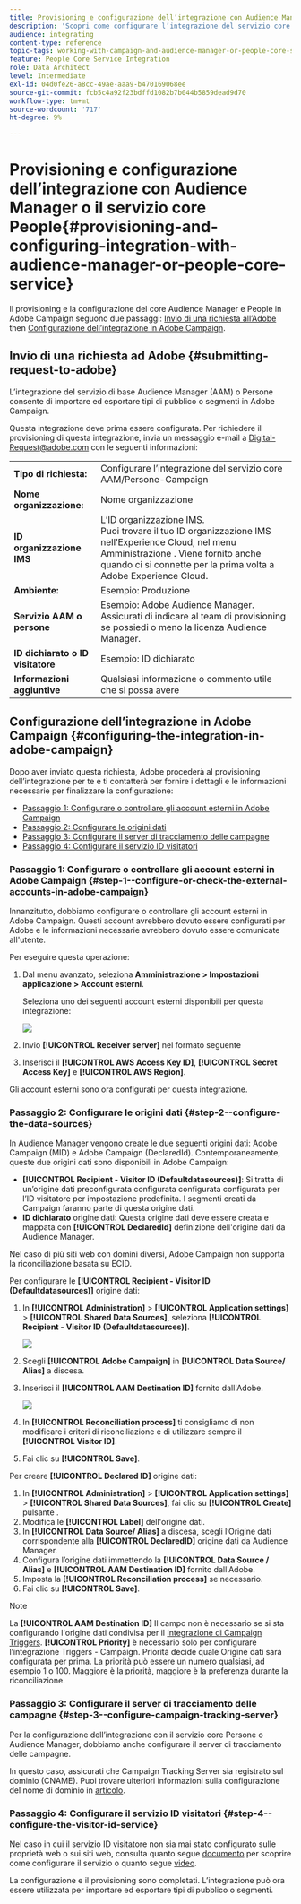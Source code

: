 ```yaml
---
title: Provisioning e configurazione dell’integrazione con Audience Manager o il servizio core People
description: 'Scopri come configurare l’integrazione del servizio core Audience Manager / Persone per iniziare a condividere audience o segmenti con le diverse soluzioni Adobe Experience Cloud. '
audience: integrating
content-type: reference
topic-tags: working-with-campaign-and-audience-manager-or-people-core-service
feature: People Core Service Integration
role: Data Architect
level: Intermediate
exl-id: 04d0fe26-a8cc-49ae-aaa9-b470169068ee
source-git-commit: fcb5c4a92f23bdffd1082b7b044b5859dead9d70
workflow-type: tm+mt
source-wordcount: '717'
ht-degree: 9%

---
```


# Provisioning e configurazione dell’integrazione con Audience Manager o il servizio core People{#provisioning-and-configuring-integration-with-audience-manager-or-people-core-service}

Il provisioning e la configurazione del core Audience Manager e People in Adobe Campaign seguono due passaggi: [Invio di una richiesta all’Adobe](#submitting-request-to-adobe) then [Configurazione dell’integrazione in Adobe Campaign](#configuring-the-integration-in-adobe-campaign).

## Invio di una richiesta ad Adobe {#submitting-request-to-adobe}

L’integrazione del servizio di base Audience Manager (AAM) o Persone consente di importare ed esportare tipi di pubblico o segmenti in Adobe Campaign.

Questa integrazione deve prima essere configurata. Per richiedere il provisioning di questa integrazione, invia un messaggio e-mail a [Digital-Request@adobe.com](mailto:Digital-Request@adobe.com) con le seguenti informazioni:

<table> 
 <tbody> 
  <tr> 
   <td> <strong>Tipo di richiesta:</strong><br /> </td> 
   <td> Configurare l’integrazione del servizio core AAM/Persone-Campaign </td> 
  </tr> 
  <tr> 
   <td> <strong>Nome organizzazione:</strong><br /> </td> 
   <td> Nome organizzazione </td> 
  </tr> 
  <tr> 
   <td> <strong>ID organizzazione IMS</strong><br /> </td> 
   <td> L’ID organizzazione IMS. <br> Puoi trovare il tuo ID organizzazione IMS nell’Experience Cloud, nel menu Amministrazione . Viene fornito anche quando ci si connette per la prima volta a Adobe Experience Cloud. </td> 
  </tr> 
  <tr> 
   <td> <strong>Ambiente:</strong><br /> </td> 
   <td> Esempio: Produzione </td> 
  </tr> 
  <tr> 
   <td> <strong>Servizio AAM o persone</strong><br /> </td> 
   <td> Esempio: Adobe Audience Manager. Assicurati di indicare al team di provisioning se possiedi o meno la licenza Audience Manager.</td> 
  </tr> 
  <tr> 
   <td> <strong>ID dichiarato o ID visitatore</strong><br /> </td> 
   <td> Esempio: ID dichiarato </td> 
  </tr> 
  <tr> 
   <td> <strong>Informazioni aggiuntive</strong><br /> </td> 
   <td> Qualsiasi informazione o commento utile che si possa avere </td> 
  </tr> 
 </tbody> 
</table>

## Configurazione dell’integrazione in Adobe Campaign {#configuring-the-integration-in-adobe-campaign}

Dopo aver inviato questa richiesta, Adobe procederà al provisioning dell’integrazione per te e ti contatterà per fornire i dettagli e le informazioni necessarie per finalizzare la configurazione:

* [Passaggio 1: Configurare o controllare gli account esterni in Adobe Campaign](#step-1--configure-or-check-the-external-accounts-in-adobe-campaign)
* [Passaggio 2: Configurare le origini dati](#step-2--configure-the-data-sources)
* [Passaggio 3: Configurare il server di tracciamento delle campagne](#step-3--configure-campaign-tracking-server)
* [Passaggio 4: Configurare il servizio ID visitatori](#step-4--configure-the-visitor-id-service)

### Passaggio 1: Configurare o controllare gli account esterni in Adobe Campaign {#step-1--configure-or-check-the-external-accounts-in-adobe-campaign}

Innanzitutto, dobbiamo configurare o controllare gli account esterni in Adobe Campaign. Questi account avrebbero dovuto essere configurati per Adobe e le informazioni necessarie avrebbero dovuto essere comunicate all&#39;utente.

Per eseguire questa operazione:

1. Dal menu avanzato, seleziona **Amministrazione > Impostazioni applicazione > Account esterni**.

   Seleziona uno dei seguenti account esterni disponibili per questa integrazione:

   ![](assets/integration_aam_1.png)

1. Invio **[!UICONTROL Receiver server]** nel formato seguente
1. Inserisci il **[!UICONTROL AWS Access Key ID]**, **[!UICONTROL Secret Access Key]** e **[!UICONTROL AWS Region]**.

Gli account esterni sono ora configurati per questa integrazione.

### Passaggio 2: Configurare le origini dati {#step-2--configure-the-data-sources}

In Audience Manager vengono create le due seguenti origini dati: Adobe Campaign (MID) e Adobe Campaign (DeclaredId). Contemporaneamente, queste due origini dati sono disponibili in Adobe Campaign:

* **[!UICONTROL Recipient - Visitor ID (Defaultdatasources)]**: Si tratta di un’origine dati preconfigurata configurata configurata configurata per l’ID visitatore per impostazione predefinita. I segmenti creati da Campaign faranno parte di questa origine dati.
* **ID dichiarato** origine dati: Questa origine dati deve essere creata e mappata con **[!UICONTROL DeclaredId]** definizione dell&#39;origine dati da Audience Manager.

Nel caso di più siti web con domini diversi, Adobe Campaign non supporta la riconciliazione basata su ECID.

Per configurare le **[!UICONTROL Recipient - Visitor ID (Defaultdatasources)]** origine dati:

1. In **[!UICONTROL Administration]** > **[!UICONTROL Application settings]** > **[!UICONTROL Shared Data Sources]**, seleziona **[!UICONTROL Recipient - Visitor ID (Defaultdatasources)]**.

   ![](assets/integration_aam_2.png)

1. Scegli **[!UICONTROL Adobe Campaign]** in **[!UICONTROL Data Source/ Alias]** a discesa.
1. Inserisci il **[!UICONTROL AAM Destination ID]** fornito dall&#39;Adobe.

   ![](assets/integration_aam_3.png)

1. In **[!UICONTROL Reconciliation process]** ti consigliamo di non modificare i criteri di riconciliazione e di utilizzare sempre il **[!UICONTROL Visitor ID]**.
1. Fai clic su **[!UICONTROL Save]**.

Per creare **[!UICONTROL Declared ID]** origine dati:

1. In **[!UICONTROL Administration]** > **[!UICONTROL Application settings]** > **[!UICONTROL Shared Data Sources]**, fai clic su **[!UICONTROL Create]** pulsante .
1. Modifica le **[!UICONTROL Label]** dell&#39;origine dati.
1. In **[!UICONTROL Data Source/ Alias]** a discesa, scegli l’Origine dati corrispondente alla **[!UICONTROL DeclaredID]** origine dati da Audience Manager.
1. Configura l’origine dati immettendo la **[!UICONTROL Data Source / Alias]** e **[!UICONTROL AAM Destination ID]** fornito dall&#39;Adobe.
1. Imposta la **[!UICONTROL Reconciliation process]** se necessario.
1. Fai clic su **[!UICONTROL Save]**.

>[!NOTE]
>
>La **[!UICONTROL AAM Destination ID]** Il campo non è necessario se si sta configurando l&#39;origine dati condivisa per il [Integrazione di Campaign Triggers](../../integrating/using/configuring-triggers-in-experience-cloud.md). **[!UICONTROL Priority]** è necessario solo per configurare l’integrazione Triggers - Campaign. Priorità decide quale Origine dati sarà configurata per prima. La priorità può essere un numero qualsiasi, ad esempio 1 o 100. Maggiore è la priorità, maggiore è la preferenza durante la riconciliazione.

### Passaggio 3: Configurare il server di tracciamento delle campagne {#step-3--configure-campaign-tracking-server}

Per la configurazione dell’integrazione con il servizio core Persone o Audience Manager, dobbiamo anche configurare il server di tracciamento delle campagne.

In questo caso, assicurati che Campaign Tracking Server sia registrato sul dominio (CNAME). Puoi trovare ulteriori informazioni sulla configurazione del nome di dominio in [articolo](https://helpx.adobe.com/it/campaign/kb/domain-name-delegation.html).

### Passaggio 4: Configurare il servizio ID visitatori {#step-4--configure-the-visitor-id-service}

Nel caso in cui il servizio ID visitatore non sia mai stato configurato sulle proprietà web o sui siti web, consulta quanto segue [documento](https://experienceleague.adobe.com/docs/id-service/using/implementation/setup-aam-analytics.html) per scoprire come configurare il servizio o quanto segue [video](https://helpx.adobe.com/it/marketing-cloud/how-to/email-marketing.html#step-two).

La configurazione e il provisioning sono completati. L’integrazione può ora essere utilizzata per importare ed esportare tipi di pubblico o segmenti.
